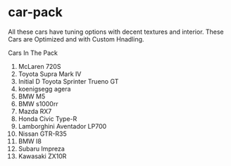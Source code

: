 # car-pack
 All these cars have tuning options with decent textures and interior. These Cars are Optimized and with Custom Hnadling.

Cars In The Pack

1. McLaren 720S
2. Toyota Supra Mark IV
3. Initial D Toyota Sprinter Trueno GT
4. koenigsegg agera
5. BMW M5
6. BMW s1000rr
7. Mazda RX7
8. Honda Civic Type-R
9. Lamborghini Aventador LP700
10. Nissan GTR-R35
11. BMW I8
12. Subaru Impreza
13. Kawasaki ZX10R
